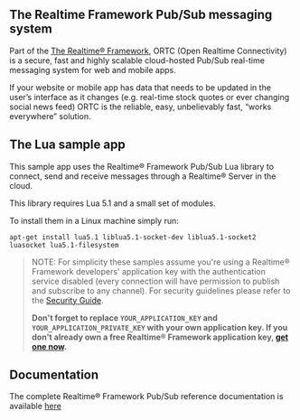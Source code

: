 ## The Realtime Framework Pub/Sub messaging system
Part of the [The Realtime® Framework](http://www.realtime.co/solutions/realtimeframework), ORTC (Open Realtime Connectivity) is a secure, fast and highly scalable cloud-hosted Pub/Sub real-time messaging system for web and mobile apps.

If your website or mobile app has data that needs to be updated in the user’s interface as it changes (e.g. real-time stock quotes or ever changing social news feed) ORTC is the reliable, easy, unbelievably fast, “works everywhere” solution.

## The Lua sample app
This sample app uses the Realtime® Framework Pub/Sub Lua library to connect, send and receive messages through a Realtime® Server in the cloud.

This library requires Lua 5.1 and a small set of modules. 

To install them in a Linux machine simply run:

```
apt-get install lua5.1 liblua5.1-socket-dev liblua5.1-socket2 luasocket lua5.1-filesystem
```

> NOTE: For simplicity these samples assume you're using a Realtime® Framework developers' application key with the authentication service disabled (every connection will have permission to publish and subscribe to any channel). For security guidelines please refer to the [Security Guide](http://docs.xrtml.org/pubsub/overview/2-1-0/security.htm). 
> 
> **Don't forget to replace `YOUR_APPLICATION_KEY` and `YOUR_APPLICATION_PRIVATE_KEY` with your own application key. If you don't already own a free Realtime® Framework application key, [get one now](https://app.realtime.co/developers/getlicense).**

## Documentation
The complete Realtime® Framework Pub/Sub reference documentation is available [here](http://docs.xrtml.org/pubsub/library/2-1-0/welcome.htm)